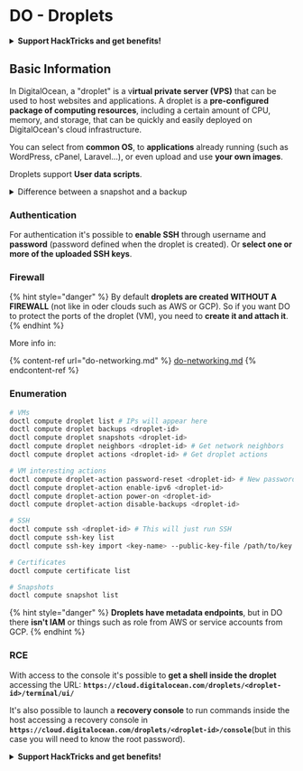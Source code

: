 # DO - Droplets

<details>

<summary><strong>Support HackTricks and get benefits!</strong></summary>

* If you want to see your **company advertised in HackTricks** or if you want access to the **latest version of the PEASS or download HackTricks in PDF** Check the [**SUBSCRIPTION PLANS**](https://github.com/sponsors/carlospolop)!
* Get the [**official PEASS & HackTricks swag**](https://peass.creator-spring.com)
* Discover [**The PEASS Family**](https://opensea.io/collection/the-peass-family), our collection of exclusive [**NFTs**](https://opensea.io/collection/the-peass-family)
* **Join the** 💬 [**Discord group**](https://discord.gg/hRep4RUj7f) or the [**telegram group**](https://t.me/peass) or **follow** me on **Twitter** 🐦 [**@carlospolopm**](https://twitter.com/carlospolopm)**.**
* **Share your hacking tricks by submitting PRs to the** [**HackTricks**](https://github.com/carlospolop/hacktricks) and [**HackTricks Cloud**](https://github.com/carlospolop/hacktricks-cloud) github repos.

</details>

## Basic Information

In DigitalOcean, a "droplet" is a v**irtual private server (VPS)** that can be used to host websites and applications. A droplet is a **pre-configured package of computing resources**, including a certain amount of CPU, memory, and storage, that can be quickly and easily deployed on DigitalOcean's cloud infrastructure.

You can select from **common OS**, to **applications** already running (such as WordPress, cPanel, Laravel...), or even upload and use **your own images**.

Droplets support **User data scripts**.

<details>

<summary>Difference between a snapshot and a backup</summary>

In DigitalOcean, a snapshot is a point-in-time copy of a Droplet's disk. It captures the state of the Droplet's disk at the time the snapshot was taken, including the operating system, installed applications, and all the files and data on the disk.

Snapshots can be used to create new Droplets with the same configuration as the original Droplet, or to restore a Droplet to the state it was in when the snapshot was taken. Snapshots are stored on DigitalOcean's object storage service, and they are incremental, meaning that only the changes since the last snapshot are stored. This makes them efficient to use and cost-effective to store.

On the other hand, a backup is a complete copy of a Droplet, including the operating system, installed applications, files, and data, as well as the Droplet's settings and metadata. Backups are typically performed on a regular schedule, and they capture the entire state of a Droplet at a specific point in time.

Unlike snapshots, backups are stored in a compressed and encrypted format, and they are transferred off of DigitalOcean's infrastructure to a remote location for safekeeping. This makes backups ideal for disaster recovery, as they provide a complete copy of a Droplet that can be restored in the event of data loss or other catastrophic events.

In summary, snapshots are point-in-time copies of a Droplet's disk, while backups are complete copies of a Droplet, including its settings and metadata. Snapshots are stored on DigitalOcean's object storage service, while backups are transferred off of DigitalOcean's infrastructure to a remote location. Both snapshots and backups can be used to restore a Droplet, but snapshots are more efficient to use and store, while backups provide a more comprehensive backup solution for disaster recovery.

</details>

### Authentication

For authentication it's possible to **enable SSH** through username and **password** (password defined when the droplet is created). Or **select one or more of the uploaded SSH keys**.

### Firewall

{% hint style="danger" %}
By default **droplets are created WITHOUT A FIREWALL** (not like in oder clouds such as AWS or GCP). So if you want DO to protect the ports of the droplet (VM), you need to **create it and attach it**.
{% endhint %}

More info in:

{% content-ref url="do-networking.md" %}
[do-networking.md](do-networking.md)
{% endcontent-ref %}

### Enumeration

```bash
# VMs
doctl compute droplet list # IPs will appear here
doctl compute droplet backups <droplet-id>
doctl compute droplet snapshots <droplet-id>
doctl compute droplet neighbors <droplet-id> # Get network neighbors
doctl compute droplet actions <droplet-id> # Get droplet actions

# VM interesting actions
doctl compute droplet-action password-reset <droplet-id> # New password is emailed to the user
doctl compute droplet-action enable-ipv6 <droplet-id>
doctl compute droplet-action power-on <droplet-id>
doctl compute droplet-action disable-backups <droplet-id>

# SSH
doctl compute ssh <droplet-id> # This will just run SSH
doctl compute ssh-key list
doctl compute ssh-key import <key-name> --public-key-file /path/to/key.pub

# Certificates
doctl compute certificate list

# Snapshots
doctl compute snapshot list
```

{% hint style="danger" %}
**Droplets have metadata endpoints**, but in DO there **isn't IAM** or things such as role from AWS or service accounts from GCP.
{% endhint %}

### RCE

With access to the console it's possible to **get a shell inside the droplet** accessing the URL: **`https://cloud.digitalocean.com/droplets/<droplet-id>/terminal/ui/`**

It's also possible to launch a **recovery console** to run commands inside the host accessing a recovery console in **`https://cloud.digitalocean.com/droplets/<droplet-id>/console`**(but in this case you will need to know the root password).

<details>

<summary><strong>Support HackTricks and get benefits!</strong></summary>

* If you want to see your **company advertised in HackTricks** or if you want access to the **latest version of the PEASS or download HackTricks in PDF** Check the [**SUBSCRIPTION PLANS**](https://github.com/sponsors/carlospolop)!
* Get the [**official PEASS & HackTricks swag**](https://peass.creator-spring.com)
* Discover [**The PEASS Family**](https://opensea.io/collection/the-peass-family), our collection of exclusive [**NFTs**](https://opensea.io/collection/the-peass-family)
* **Join the** 💬 [**Discord group**](https://discord.gg/hRep4RUj7f) or the [**telegram group**](https://t.me/peass) or **follow** me on **Twitter** 🐦 [**@carlospolopm**](https://twitter.com/carlospolopm)**.**
* **Share your hacking tricks by submitting PRs to the** [**HackTricks**](https://github.com/carlospolop/hacktricks) and [**HackTricks Cloud**](https://github.com/carlospolop/hacktricks-cloud) github repos.

</details>
